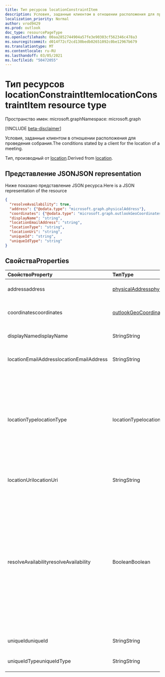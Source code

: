 ```yaml
---
title: Тип ресурсов locationConstraintItem
description: Условия, заданные клиентом в отношении расположения для проведения собрания.
localization_priority: Normal
author: vrod9429
ms.prod: outlook
doc_type: resourcePageType
ms.openlocfilehash: 00aa2852744904a57fe3e90303cf562346c478a3
ms.sourcegitcommit: d014f72cf2cd130bedb02651092c0be12967b679
ms.translationtype: MT
ms.contentlocale: ru-RU
ms.lasthandoff: 03/05/2021
ms.locfileid: "50472055"
---
```

# <a name="locationconstraintitem-resource-type"></a><span data-ttu-id="cea98-103">Тип ресурсов locationConstraintItem</span><span class="sxs-lookup"><span data-stu-id="cea98-103">locationConstraintItem resource type</span></span>

<span data-ttu-id="cea98-104">Пространство имен: microsoft.graph</span><span class="sxs-lookup"><span data-stu-id="cea98-104">Namespace: microsoft.graph</span></span>

[!INCLUDE [beta-disclaimer](../../includes/beta-disclaimer.md)]

<span data-ttu-id="cea98-105">Условия, заданные клиентом в отношении расположения для проведения собрания.</span><span class="sxs-lookup"><span data-stu-id="cea98-105">The conditions stated by a client for the location of a meeting.</span></span>

<span data-ttu-id="cea98-106">Тип, производный от [location](location.md).</span><span class="sxs-lookup"><span data-stu-id="cea98-106">Derived from [location](location.md).</span></span>

## <a name="json-representation"></a><span data-ttu-id="cea98-107">Представление JSON</span><span class="sxs-lookup"><span data-stu-id="cea98-107">JSON representation</span></span>

<span data-ttu-id="cea98-108">Ниже показано представление JSON ресурса.</span><span class="sxs-lookup"><span data-stu-id="cea98-108">Here is a JSON representation of the resource</span></span>

<!-- {
  "blockType": "resource",
  "optionalProperties": [
  
  ],
  "@odata.type": "microsoft.graph.locationConstraintItem"
}-->

```json
{
  "resolveAvailability": true,
  "address": {"@odata.type": "microsoft.graph.physicalAddress"},
  "coordinates": {"@odata.type": "microsoft.graph.outlookGeoCoordinates"},
  "displayName": "string",
  "locationEmailAddress": "string",
  "locationType": "string",
  "locationUri": "string",
  "uniqueId": "string",
  "uniqueIdType": "string"
}

```
## <a name="properties"></a><span data-ttu-id="cea98-109">Свойства</span><span class="sxs-lookup"><span data-stu-id="cea98-109">Properties</span></span>
| <span data-ttu-id="cea98-110">Свойство</span><span class="sxs-lookup"><span data-stu-id="cea98-110">Property</span></span>     | <span data-ttu-id="cea98-111">Тип</span><span class="sxs-lookup"><span data-stu-id="cea98-111">Type</span></span>   |<span data-ttu-id="cea98-112">Описание</span><span class="sxs-lookup"><span data-stu-id="cea98-112">Description</span></span>|
|:---------------|:--------|:----------|
| <span data-ttu-id="cea98-113">address</span><span class="sxs-lookup"><span data-stu-id="cea98-113">address</span></span> | [<span data-ttu-id="cea98-114">physicalAddress</span><span class="sxs-lookup"><span data-stu-id="cea98-114">physicalAddress</span></span>](physicaladdress.md) |<span data-ttu-id="cea98-115">Почтовый адрес расположения.</span><span class="sxs-lookup"><span data-stu-id="cea98-115">The street address of the location.</span></span> |
| <span data-ttu-id="cea98-116">coordinates</span><span class="sxs-lookup"><span data-stu-id="cea98-116">coordinates</span></span> | [<span data-ttu-id="cea98-117">outlookGeoCoordinates</span><span class="sxs-lookup"><span data-stu-id="cea98-117">outlookGeoCoordinates</span></span>](outlookgeocoordinates.md) | <span data-ttu-id="cea98-118">Географические координаты и высота расположения.</span><span class="sxs-lookup"><span data-stu-id="cea98-118">The geographic coordinates and elevation of the location.</span></span> |
| <span data-ttu-id="cea98-119">displayName</span><span class="sxs-lookup"><span data-stu-id="cea98-119">displayName</span></span>  | <span data-ttu-id="cea98-120">String</span><span class="sxs-lookup"><span data-stu-id="cea98-120">String</span></span> | <span data-ttu-id="cea98-121">Имя, связанное с расположением.</span><span class="sxs-lookup"><span data-stu-id="cea98-121">The name associated with the location.</span></span>                       |
| <span data-ttu-id="cea98-122">locationEmailAddress</span><span class="sxs-lookup"><span data-stu-id="cea98-122">locationEmailAddress</span></span> | <span data-ttu-id="cea98-123">String</span><span class="sxs-lookup"><span data-stu-id="cea98-123">String</span></span> | <span data-ttu-id="cea98-124">Необязательный адрес электронной почты для расположения.</span><span class="sxs-lookup"><span data-stu-id="cea98-124">Optional email address of the location.</span></span> |
| <span data-ttu-id="cea98-125">locationType</span><span class="sxs-lookup"><span data-stu-id="cea98-125">locationType</span></span> | <span data-ttu-id="cea98-126">locationType</span><span class="sxs-lookup"><span data-stu-id="cea98-126">locationType</span></span> | <span data-ttu-id="cea98-127">Тип расположения.</span><span class="sxs-lookup"><span data-stu-id="cea98-127">The type of location.</span></span> <span data-ttu-id="cea98-128">Возможные значения: `default`, `conferenceRoom`, `homeAddress`, `businessAddress`,`geoCoordinates`, `streetAddress`, `hotel`, `restaurant`, `localBusiness`, `postalAddress`.</span><span class="sxs-lookup"><span data-stu-id="cea98-128">Possible values are: `default`, `conferenceRoom`, `homeAddress`, `businessAddress`,`geoCoordinates`, `streetAddress`, `hotel`, `restaurant`, `localBusiness`, `postalAddress`.</span></span> <span data-ttu-id="cea98-129">Только для чтения.</span><span class="sxs-lookup"><span data-stu-id="cea98-129">Read-only.</span></span>|
| <span data-ttu-id="cea98-130">locationUri</span><span class="sxs-lookup"><span data-stu-id="cea98-130">locationUri</span></span> | <span data-ttu-id="cea98-131">String</span><span class="sxs-lookup"><span data-stu-id="cea98-131">String</span></span> | <span data-ttu-id="cea98-132">Необязательный URI, представляющий местоположение.</span><span class="sxs-lookup"><span data-stu-id="cea98-132">Optional URI representing the location.</span></span> |
| <span data-ttu-id="cea98-133">resolveAvailability</span><span class="sxs-lookup"><span data-stu-id="cea98-133">resolveAvailability</span></span> | <span data-ttu-id="cea98-134">Boolean</span><span class="sxs-lookup"><span data-stu-id="cea98-134">Boolean</span></span> | <span data-ttu-id="cea98-p102">Если задано значение true и указанный ресурс занят, [findMeetingTimes](../api/user-findmeetingtimes.md) ищет свободный ресурс. Если задано значение false и указанный ресурс занят, **findMeetingTimes** возвращает ресурс с наиболее высоким приоритетом в кэше пользователя, не проверяя, свободен ли этот ресурс. Значение по умолчанию: true.</span><span class="sxs-lookup"><span data-stu-id="cea98-p102">If set to true and the specified resource is busy, [findMeetingTimes](../api/user-findmeetingtimes.md) looks for another resource that is free. If set to false and the specified resource is busy, **findMeetingTimes** returns the resource best ranked in the user's cache without checking if it's free. Default is true.</span></span> |
| <span data-ttu-id="cea98-138">uniqueId</span><span class="sxs-lookup"><span data-stu-id="cea98-138">uniqueId</span></span> | <span data-ttu-id="cea98-139">String</span><span class="sxs-lookup"><span data-stu-id="cea98-139">String</span></span> | <span data-ttu-id="cea98-140">Только для внутреннего использования.</span><span class="sxs-lookup"><span data-stu-id="cea98-140">For internal use only.</span></span>|
| <span data-ttu-id="cea98-141">uniqueIdType</span><span class="sxs-lookup"><span data-stu-id="cea98-141">uniqueIdType</span></span> | <span data-ttu-id="cea98-142">String</span><span class="sxs-lookup"><span data-stu-id="cea98-142">String</span></span> | <span data-ttu-id="cea98-143">Только для внутреннего использования.</span><span class="sxs-lookup"><span data-stu-id="cea98-143">For internal use only.</span></span> |

<!-- uuid: 8fcb5dbc-d5aa-4681-8e31-b001d5168d79
2015-10-25 14:57:30 UTC -->
<!--
{
  "type": "#page.annotation",
  "description": "locationConstraintItem resource",
  "keywords": "",
  "section": "documentation",
  "tocPath": "",
  "suppressions": []
}
-->


